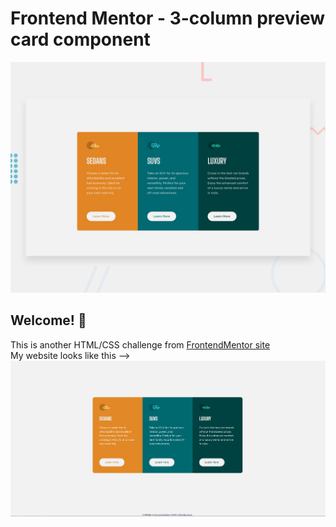 # Frontend Mentor - 3-column preview card component

![Design preview for the 3-column preview card component coding challenge](./design/desktop-preview.jpg)

## Welcome! 👋

This is another HTML/CSS challenge from <a href="https://www.frontendmentor.io/challenges/3column-preview-card-component-pH92eAR2-">FrontendMentor site</a>
<br>
My website looks like this -->
<img src="site-preview.JPG" alt="This is my solution of this challenge">

